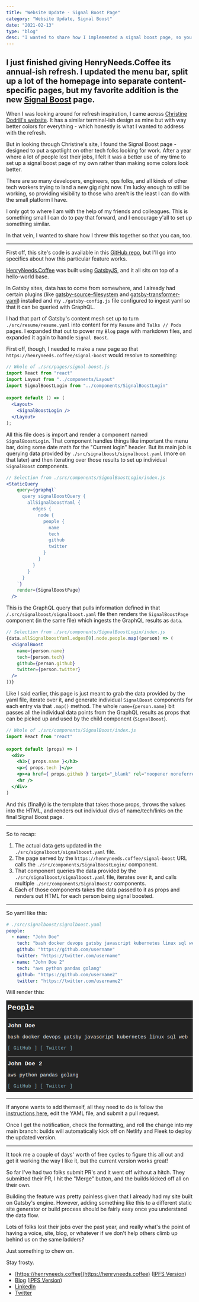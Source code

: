 ```yaml
---
title: "Website Update - Signal Boost Page"
category: "Website Update, Signal Boost"
date: "2021-02-13"
type: "blog"
desc: "I wanted to share how I implemented a signal boost page, so you can too."
---
```


## I just finished giving HenryNeeds.Coffee its annual-ish refresh. I updated the menu bar, split up a lot of the homepage into separate content-specific pages, but my favorite addition is the new [Signal Boost](https://henryneeds.coffee/signal-boost) page.

When I was looking around for refresh inspiration, I came across [Christine Dodrill's website](https://christine.website). It has a similar terminal-ish design as mine but with way better colors for everything - which honestly is what I wanted to address with the refresh.

But in looking through Christine's site, I found the Signal Boost page - designed to put a spotlight on other tech folks looking for work. After a year where a lot of people lost their jobs, I felt it was a better use of my time to set up a signal boost page of my own rather than making some colors look better.

There are so many developers, engineers, ops folks, and all kinds of other tech workers trying to land a new gig right now. I'm lucky enough to still be working, so providing visibility to those who aren't is the least I can do with the small platform I have.

I only got to where I am with the help of my friends and colleagues. This is something small I can do to pay that forward, and I encourage y'all to set up something similar.

In that vein, I wanted to share how I threw this together so that you can, too.

---

First off, this site's code is available in this [GitHub repo](https://github.com/Quinncuatro/Henry-Personal-Website), but I'll go into specifics about how this particular feature works.

[HenryNeeds.Coffee](https://henryneeds.coffee) was built using [GatsbyJS](https://www.gatsbyjs.com/), and it all sits on top of a hello-world base.

In Gatsby sites, data has to come from somewhere, and I already had certain plugins (like [gatsby-source-filesystem](https://www.gatsbyjs.com/plugins/gatsby-source-filesystem/) and [gatsby-transformer-yaml](https://www.gatsbyjs.com/plugins/gatsby-transformer-yaml/)) installed and my `./gatsby-config.js` file configured to ingest yaml so that it can be queried with GraphQL.

I had that part of Gatsby's content mesh set up to turn `./src/resume/resume.yaml` into content for my `Resume` and `Talks // Pods` pages. I expanded that out to power my `Blog` page with markdown files, and expanded it again to handle `Signal Boost`.

First off, though, I needed to make a new page so that `https://henryneeds.coffee/signal-boost` would resolve to something:

```jsx
// Whole of ./src/pages/signal-boost.js
import React from "react"
import Layout from "../components/Layout"
import SignalBoostLogin from "../components/SignalBoostLogin"

export default () => (
  <Layout>
    <SignalBoostLogin />
  </Layout>
);
```

All this file does is import and render a component named `SignalBoostLogin`. That component handles things like important the menu bar, doing some date math for the "Current login" header. But its main job is querying data provided by `./src/signalboost/signalboost.yaml` (more on that later) and then iterating over those results to set up individual `SignalBoost` components.

```jsx
// Selection from ./src/components/SignalBoostLogin/index.js
<StaticQuery
    query={graphql`
      query signalBoostQuery {
        allSignalboostYaml {
          edges {
            node {
              people {
                name
                tech
                github
                twitter
              }
            }
          }
        }
      }
    `}
    render={SignalBoostPage}
  />
```

This is the GraphQL query that pulls information defined in that `/.src/signalboost/signalboost.yaml` file then renders the `SignalBoostPage` component (in the same file) which ingests the GraphQL results as `data`.

```jsx
// Selection from ./src/components/SignalBoostLogin/index.js
{data.allSignalboostYaml.edges[0].node.people.map((person) => (
  <SignalBoost
    name={person.name}
    tech={person.tech}
    github={person.github}
    twitter={person.twitter}
  />
))}
```

Like I said earlier, this page is just meant to grab the data provided by the yaml file, iterate over it, and generate individual `SignalBoost` components for each entry via that `.map()` method. The whole `name={person.name}` bit passes all the individual data points from the GraphQL results as props that can be picked up and used by the child component (`SignalBoost`).

```jsx
// Whole of ./src/components/SignalBoost/index.js
import React from "react"

export default (props) => (
  <div>
    <h3>{ props.name }</h3>
    <p>{ props.tech }</p>
    <p><a href={ props.github } target="_blank" rel="noopener noreferrer">[ GitHub ]</a>&nbsp;<a href={ props.twitter } target="_blank" rel="noopener noreferrer">[ Twitter ]</a></p>
    <hr />
  </div>
)
```

And this (finally) is the template that takes those props, throws the values into the HTML, and renders out individual divs of name/tech/links on the final Signal Boost page.

---

So to recap:

1. The actual data gets updated in the `./src/signalboost/signalboost.yaml` file.
2. The page served by the `https://henryneeds.coffee/signal-boost` URL calls the `./src/components/SignalBoostLogin/` component.
3. That component queries the data provided by the `./src/signalboost/signalboost.yaml` file, iterates over it, and calls multiple `./src/components/SignalBoost/` components.
4. Each of those components takes the data passed to it as props and renders out HTML for each person being signal boosted.

---

So yaml like this:

```yaml
# ./src/signalboost/signalboost.yaml
people:
  - name: "John Doe"
    tech: "bash docker devops gatsby javascript kubernetes linux sql web"
    github: "https://github.com/username"
    twitter: "https://twitter.com/username"
  - name: "John Doe 2"
    tech: "aws python pandas golang"
    github: "https://github.com/username2"
    twitter: "https://twitter.com/username2"
```

Will render this:

![Signal Boost YAML Render](/src/assets/blog-images/website-1-signal-boost/signal-boost-yaml-render.jpg)

---

If anyone wants to add themself, all they need to do is follow the [instructions here](https://github.com/Quinncuatro/Henry-Personal-Website/tree/master/src/signalboost), edit the YAML file, and submit a pull request.

Once I get the notification, check the formatting, and roll the change into my main branch: builds will automatically kick off on Netlify and Fleek to deploy the updated version.

---

It took me a couple of days' worth of free cycles to figure this all out and get it working the way I like it, but the current version works great!

So far I've had two folks submit PR's and it went off without a hitch. They submitted their PR, I hit the "Merge" button, and the builds kicked off all on their own.

Building the feature was pretty painless given that I already had my site built on Gatsby's engine. However, adding something like this to a different static site generator or build process should be fairly easy once you understand the data flow.

Lots of folks lost their jobs over the past year, and really what's the point of having a voice, site, blog, or whatever if we don't help others climb up behind us on the same ladders?

Just something to chew on.

Stay frosty.

- [https://henryneeds.coffee](https://henryneeds.coffee) ([IPFS Version](ipfs://bafybeid36rtd2rpjzhz7ll4foruef3vj3n3pbrev53wcwj6pj6q3u4ie7q/))
- [Blog](https://henryneeds.coffee/blog) ([IPFS Version](https://ipfs.fleek.co/ipfs/bafybeid36rtd2rpjzhz7ll4foruef3vj3n3pbrev53wcwj6pj6q3u4ie7q/blog))
- [LinkedIn](https://linkedin.com/in/henryquinniv)
- [Twitter](https://twitter.com/quinncuatro)